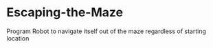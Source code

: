 # Escaping-the-Maze
Program Robot to navigate itself out of the maze regardless of starting location
